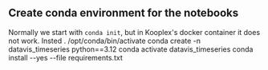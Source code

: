## Create conda environment for the notebooks

Normally we start with `conda init`, but in Kooplex's docker container it does not work. Insted
. /opt/conda/bin/activate
conda create -n datavis_timeseries python==3.12
conda activate datavis_timeseries 
conda install --yes --file requirements.txt
